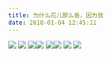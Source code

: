 ```yaml
---
title: 为什么花儿那么香，因为我
date: 2018-01-04 12:45:11
---
```

![](http://images.dsphoebe.com/panda/panda-2018-1-29.jpeg)
![](http://images.dsphoebe.com/panda/panda-2018.jpeg)
![](http://images.dsphoebe.com/panda/panda-2018-2.jpg)![](http://images.dsphoebe.com/panda/panda-2018.jpeg)
![](http://images.dsphoebe.com/panda/panda-christmas-2.png)![](http://images.dsphoebe.com/panda/panda-christmas.png)
![](http://images.dsphoebe.com/panda/panda-star-war.png)
![](http://images.dsphoebe.com/panda/panda.jpg)
